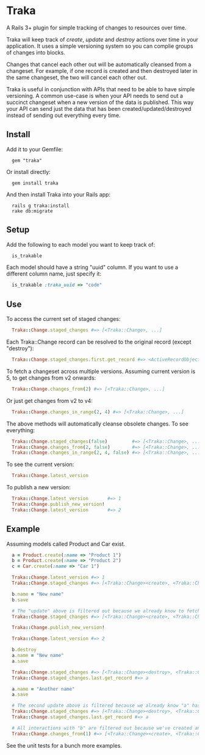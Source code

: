 # Traka

A Rails 3+ plugin for simple tracking of changes to resources over time.

Traka will keep track of *create*, *update* and *destroy* actions over time in your application. It uses a simple versioning
system so you can complie groups of changes into blocks.

Changes that cancel each other out will be automatically cleansed from a changeset. For example, if one record is
created and then destroyed later in the same changeset, the two will cancel each other out.

Traka is useful in conjunction with APIs that need to be able to have simple versioning. A common use-case is when your
API needs to send out a succinct changeset when a new version of the data is published. This way your API can send just the data
that has been created/updated/destroyed instead of sending out everything every time.

## Install

Add it to your Gemfile:
```
  gem "traka"
```

Or install directly:
```
  gem install traka
```

And then install Traka into your Rails app:
```
  rails g traka:install
  rake db:migrate
```

## Setup

Add the following to each model you want to keep track of:

```ruby 
  is_trakable
```

Each model should have a string "uuid" column. If you want to use a different column name, just specify it:

```ruby 
  is_trakable :traka_uuid => "code"
```

## Use

To access the current set of staged changes:

```ruby 
  Traka::Change.staged_changes #=> [<Traka::Change>, ...]
```

Each Traka::Change record can be resolved to the original record (except "destroy"):

```ruby 
  Traka::Change.staged_changes.first.get_record #=> <ActiveRecordObject>
```

To fetch a changeset across multiple versions. Assuming current version is 5, to get changes from v2 onwards:

```ruby 
  Traka::Change.changes_from(2) #=> [<Traka::Change>, ...]
```

Or just get changes from v2 to v4:

```ruby 
  Traka::Change.changes_in_range(2, 4) #=> [<Traka::Change>, ...]
```

The above methods will automatically cleanse obsolete changes. To see everything:

```ruby 
  Traka::Change.staged_changes(false)         #=> [<Traka::Change>, ...]
  Traka::Change.changes_from(2, false)        #=> [<Traka::Change>, ...]
  Traka::Change.changes_in_range(2, 4, false) #=> [<Traka::Change>, ...]
```

To see the current version:

```ruby 
  Traka::Change.latest_version
```

To publish a new version:

```ruby 
  Traka::Change.latest_version       #=> 1
  Traka::Change.publish_new_version!
  Traka::Change.latest_version       #=> 2
```

## Example

Assuming models called Product and Car exist.

```ruby 
  a = Product.create(:name => "Product 1")
  b = Product.create(:name => "Product 2")
  c = Car.create(:name => "Car 1")

  Traka::Change.latest_version #=> 1
  Traka::Change.staged_changes #=> [<Traka::Change><create>, <Traka::Change><create>, <Traka::Change><create>]

  b.name = "New name"
  b.save

  # The "update" above is filtered out because we already know to fetch "b" because it's just been created.
  Traka::Change.staged_changes #=> [<Traka::Change><create>, <Traka::Change><create>, <Traka::Change><create>]

  Traka::Change.publish_new_version!

  Traka::Change.latest_version #=> 2

  b.destroy
  a.name = "New name"
  a.save

  Traka::Change.staged_changes #=> [<Traka::Change><destroy>, <Traka::Change><update>]
  Traka::Change.staged_changes.last.get_record #=> a

  a.name = "Another name"
  a.save

  # The second update above is filtered because we already know "a" has been updated in this changeset.
  Traka::Change.staged_changes #=> [<Traka::Change><destroy>, <Traka::Change><update>]
  Traka::Change.staged_changes.last.get_record #=> a

  # All interactions with "b" are filtered out because we've created and destroyed it in the same changeset: v1+v2.
  Traka::Change.changes_from(1) #=> [<Traka::Change><create>, <Traka::Change><create>, <Traka::Change><update>]
```

See the unit tests for a bunch more examples.
